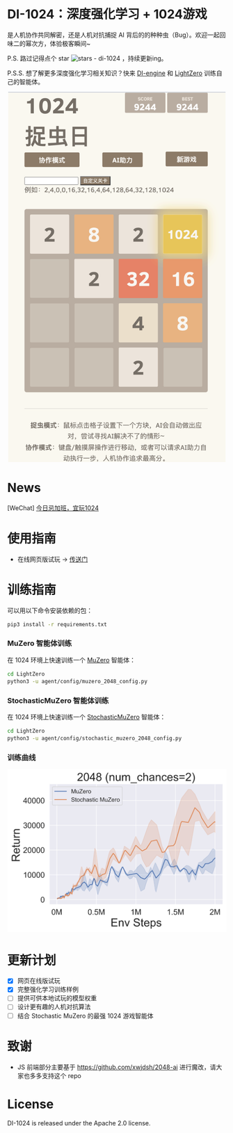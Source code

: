 # DI-1024：深度强化学习 + 1024游戏

是人机协作共同解密，还是人机对抗捕捉 AI 背后的的种种虫（Bug）。欢迎一起回味二的幂次方，体验极客瞬间~

P.S. 路过记得点个 star ![stars - di-1024](https://img.shields.io/github/stars/opendilab/di-1024?style=social) ，持续更新ing。

P.S.S. 想了解更多深度强化学习相关知识？快来 [DI-engine](https://github.com/opendilab/DI-engine) 和 [LightZero](https://github.com/opendilab/LightZero) 训练自己的智能体。

<div align="center">
    <a href="https://github.com/opendilab/DI-1024"><img width="500px" height="auto" src="https://github.com/opendilab/DI-1024/blob/main/assets/di1024_demo.png"></a>
</div>

# News
[WeChat] [今日忌加班，宜玩1024](https://opendilab.net/1024)

# 使用指南

- 在线网页版试玩 -> [传送门](https://opendilab.net/1024)

# 训练指南

可以用以下命令安装依赖的包：

```bash
pip3 install -r requirements.txt
```

### MuZero 智能体训练

在 1024 环境上快速训练一个 [MuZero](https://github.com/opendilab/LightZero/blob/main/lzero/policy/muzero.py) 智能体：

```bash
cd LightZero
python3 -u agent/config/muzero_2048_config.py
```

### StochasticMuZero 智能体训练

在 1024 环境上快速训练一个 [StochasticMuZero](https://github.com/opendilab/LightZero/blob/main/lzero/policy/stochastic_muzero.py) 智能体：

```bash
cd LightZero
python3 -u agent/config/stochastic_muzero_2048_config.py
```

### 训练曲线

![img.png](assets/2048_benchmark.png)


# 更新计划

- [x] 网页在线版试玩
- [x] 完整强化学习训练样例
- [ ] 提供可供本地试玩的模型权重
- [ ] 设计更有趣的人机对抗算法
- [ ] 结合 Stochastic MuZero 的最强 1024 游戏智能体

# 致谢
- JS 前端部分主要基于 https://github.com/xwjdsh/2048-ai 进行魔改，请大家也多多支持这个 repo 


# License
DI-1024 is released under the Apache 2.0 license.
